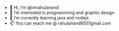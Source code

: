 - 👋 Hi, I’m @imrahulanand
- 👀 I’m interested in programmimg and graphic design
- 🌱 I’m currently learning java and nodejs
- 📫 You can reach me @ rahulanand8507gmail.com

<!---
imrahulanand/imrahulanand is a ✨ special ✨ repository because its `README.md` (this file) appears on your GitHub profile.
You can click the Preview link to take a look at your changes.
--->
